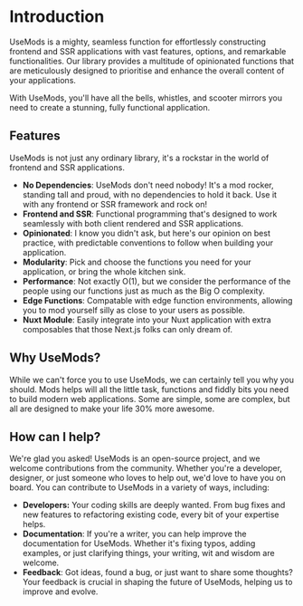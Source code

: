 # Introduction
UseMods is a mighty, seamless function for effortlessly constructing frontend and SSR applications with vast features, options, and remarkable functionalities. Our library provides a multitude of opinionated functions that are meticulously designed to prioritise and enhance the overall content of your applications. 

With UseMods, you'll have all the bells, whistles, and scooter mirrors you need to create a stunning, fully functional application.



## Features
UseMods is not just any ordinary library, it's a rockstar in the world of frontend and SSR applications.
- **No Dependencies**: UseMods don't need nobody! It's a mod rocker, standing tall and proud, with no dependencies to hold it back. Use it with any frontend or SSR framework and rock on!
- **Frontend and SSR**: Functional programming that's designed to work seamlessly with both client rendered and SSR applications.
- **Opinionated**: I know you didn't ask, but here's our opinion on best practice, with predictable conventions to follow when building your application.
- **Modularity**: Pick and choose the functions you need for your application, or bring the whole kitchen sink.
- **Performance**: Not exactly O(1), but we consider the performance of the people using our functions just as much as the Big O complexity.
- **Edge Functions**: Compatable with edge function environments, allowing you to mod yourself silly as close to your users as possible.
- **Nuxt Module**: Easily integrate into your Nuxt application with extra composables that those Next.js folks can only dream of.

## Why UseMods?
While we can't force you to use UseMods, we can certainly tell you why you should. Mods helps will all the little task, functions and fiddly bits you need to build modern web applications. Some are simple, some are complex, but all are designed to make your life 30% more awesome.

## How can I help?
We're glad you asked! UseMods is an open-source project, and we welcome contributions from the community. Whether you're a developer, designer, or just someone who loves to help out, we'd love to have you on board. You can contribute to UseMods in a variety of ways, including:
- **Developers:** Your coding skills are deeply wanted. From bug fixes and new features to refactoring existing code, every bit of your expertise helps.
- **Documentation**: If you're a writer, you can help improve the documentation for UseMods. Whether it's fixing typos, adding examples, or just clarifying things, your writing, wit and wisdom are welcome.
- **Feedback**: Got ideas, found a bug, or just want to share some thoughts? Your feedback is crucial in shaping the future of UseMods, helping us to improve and evolve.

